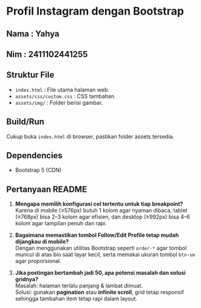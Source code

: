# Profil Instagram dengan Bootstrap
## Nama  : Yahya
## Nim   : 2411102441255
## Struktur File
- `index.html` : File utama halaman web.
- `assets/css/custom.css` : CSS tambahan.
- `assets/img/` : Folder berisi gambar.

## Build/Run
Cukup buka `index.html` di browser, pastikan folder assets tersedia.

## Dependencies
- Bootstrap 5 (CDN)

## Pertanyaan README
1. **Mengapa memilih konfigurasi col tertentu untuk tiap breakpoint?**  
   Karena di mobile (≤576px) butuh 1 kolom agar nyaman dibaca, tablet (≥768px) bisa 2–3 kolom agar efisien, dan desktop (≥992px) bisa 4–6 kolom agar tampilan penuh dan rapi.

2. **Bagaimana memastikan tombol Follow/Edit Profile tetap mudah dijangkau di mobile?**  
   Dengan menggunakan utilitas Bootstrap seperti `order-*` agar tombol muncul di atas bio saat layar kecil, serta memakai ukuran tombol `btn-sm` agar proporsional.

3. **Jika postingan bertambah jadi 50, apa potensi masalah dan solusi gridnya?**  
   Masalah: halaman terlalu panjang & lambat dimuat.  
   Solusi: gunakan **pagination** atau **infinite scroll**, grid tetap responsif sehingga tambahan item tetap rapi dalam layout.